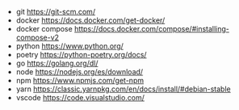 - git			  https://git-scm.com/
- docker 		  https://docs.docker.com/get-docker/
- docker compose  https://docs.docker.com/compose/#installing-compose-v2
- python		  https://www.python.org/
- poetry          https://python-poetry.org/docs/
- go              https://golang.org/dl/
- node            https://nodejs.org/es/download/
- npm             https://www.npmjs.com/get-npm
- yarn            https://classic.yarnpkg.com/en/docs/install/#debian-stable
- vscode		  https://code.visualstudio.com/
